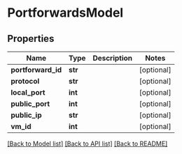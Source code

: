 # PortforwardsModel

## Properties
Name | Type | Description | Notes
------------ | ------------- | ------------- | -------------
**portforward_id** | **str** |  | [optional] 
**protocol** | **str** |  | [optional] 
**local_port** | **int** |  | [optional] 
**public_port** | **int** |  | [optional] 
**public_ip** | **str** |  | [optional] 
**vm_id** | **int** |  | [optional] 

[[Back to Model list]](../README.md#documentation-for-models) [[Back to API list]](../README.md#documentation-for-api-endpoints) [[Back to README]](../README.md)


